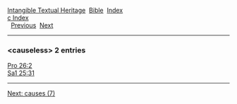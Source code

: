 [Intangible Textual Heritage](../../index)  [Bible](../index) 
[Index](index)   
[c Index](_c_)  
  [Previous](c01965)  [Next](c01967) 

------------------------------------------------------------------------

### &lt;causeless&gt; 2 entries

[Pro 26:2](../kjv/pro026.htm#002)  
[Sa1 25:31](../kjv/sa1025.htm#031)  

------------------------------------------------------------------------

[Next: causes (7)](c01967)
